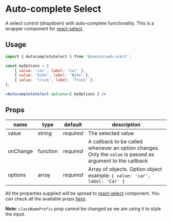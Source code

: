 # Auto-complete Select

A select control (dropdown) with auto-complete functionality. This is a wrapper component for [react-select](https://github.com/JedWatson/react-select).

## Usage

```jsx
import { AutocompleteSelect } from '@nomios/web-uikit';

const myOptions = [
    { value: 'car', label: 'Car' },
    { value: 'bike', label: 'Bike' },
    { value: 'truck', label: 'Truck' },
];

<AutocompleteSelect options={ myOptions } />
```

## Props

| name | type | default | description |
| ---- | ---- | ------- | ----------- |
| value | string | *required* | The selected value |
| onChange | function | *required* | A callback to be called whenever an option changes. Only the `value` is passed as argument to the callback |
| options | array | *required* | Array of objects. Option object example: `{ value: 'car', label: 'Car' }` |

All the properties supplied will be spread to [react-select](https://github.com/JedWatson/react-select) component.
You can check all the available props [here](https://react-select.com/props).

**Note**: `classNamePrefix` prop cannot be changed as we are using it to style the input.
